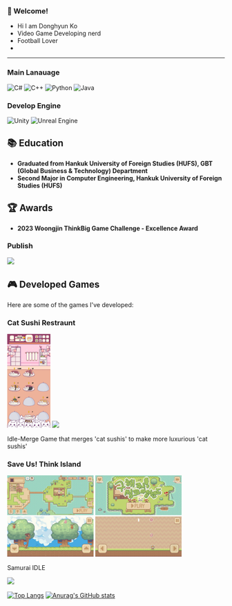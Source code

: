 <!-- info -->
### :wave: Welcome!


<!-- David -->


- Hi I am Donghyun Ko
- Video Game Developing nerd
- Football Lover
- 

------
<!-- Language logo-->
### Main Lanauage
![C#](https://img.shields.io/badge/C%23-239120.svg?style=for-the-badge&logo=c-sharp&logoColor=white)
![C++](https://img.shields.io/badge/C++-00599C.svg?style=for-the-badge&logo=c%2B%2B&logoColor=white)
![Python](https://img.shields.io/badge/Python-3776AB.svg?style=for-the-badge&logo=python&logoColor=white)
![Java](https://img.shields.io/badge/Java-E34F26.svg?style=for-the-badge&logo=java&logoColor=white)

### Develop Engine
![Unity](https://img.shields.io/badge/Unity-100000.svg?style=for-the-badge&logo=unity&logoColor=white)
![Unreal Engine](https://img.shields.io/badge/Unreal%20Engine-313131.svg?style=for-the-badge&logo=unreal-engine&logoColor=white)

## 📚 Education

- **Graduated from Hankuk University of Foreign Studies (HUFS), GBT (Global Business & Technology) Department**
- **Second Major in Computer Engineering, Hankuk University of Foreign Studies (HUFS)**

## 🏆 Awards

- **2023 Woongjin ThinkBig Game Challenge - Excellence Award**
### Publish
<img src="https://img.shields.io/badge/amazon%20aws-%23232F3E.svg?&style=for-the-badge&logo=amazon%20aws&logoColor=white" />

## 🎮 Developed Games

Here are some of the games I've developed:

### Cat Sushi Restraunt
<p float="left">
  <img src="https://github.com/kodh0206/kodh0206/blob/master/KakaoTalk_20240306_234227558_01.jpg" width="100">
  <img src="(https://github.com/kodh0206/kodh0206/blob/master/KakaoTalk_20240306_234227558.jpg" width="100">

</p>
Idle-Merge Game that merges 'cat sushis' to make more luxurious 'cat sushis'  

### Save Us! Think Island
<p float="left">
 <img src="https://github.com/kodh0206/kodh0206/blob/master/Think1.jpg" width="200">
<img src="https://github.com/kodh0206/kodh0206/blob/master/Think2.jpg" width="200">
<img src="https://github.com/kodh0206/kodh0206/blob/master/Think3.jpg" width="200">
<img src="https://github.com/kodh0206/kodh0206/blob/master/think4.jpg" width="200">
</p
*2023 Woongjin ThinkBig Game Challenge - Excellence Award** Winning Game
educational video games combined with SNG and Wario-like Games. 
Aimed for younger children(6-13) 

### Samurai IDLE
<p float="left"> <img src="URL_to_image_of_game_1_4" width="100"></p
*On the  Development* is going to be released this March!


<div align="center">
  
<!-- most used language -->
[![Top Langs](https://github-readme-stats.vercel.app/api/top-langs/?username=kodh0206&layout=compact)](https://github.com/kodh0206/github-readme-stats) <!-- Github Status --> [![Anurag's GitHub stats](https://github-readme-stats.vercel.app/api?username=kodh0206)](https://github.com/anuraghazra/github-readme-stats)
</div>
